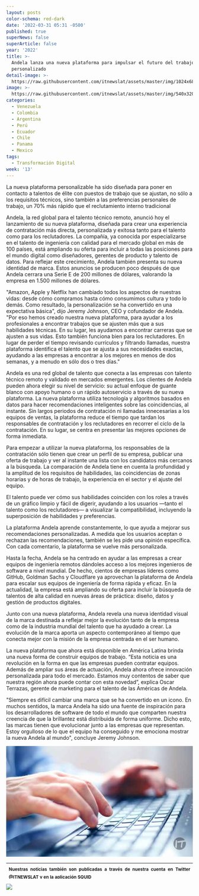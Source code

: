 ```yaml
---
layout: posts
color-schema: red-dark
date: '2022-03-31 05:31 -0500'
published: true
superNews: false
superArticle: false
year: '2022'
title: >-
  Andela lanza una nueva plataforma para impulsar el futuro del trabajo
  personalizado
detail-image: >-
  https://raw.githubusercontent.com/itnewslat/assets/master/img/1024x680/Trabajo-Teclado-g.jpg
image: >-
  https://raw.githubusercontent.com/itnewslat/assets/master/img/540x320/Trabajo-Teclado-p.jpg
categories:
  - Venezuela
  - Colombia
  - Argentina
  - Perú
  - Ecuador
  - Chile
  - Panama
  - Mexico
tags:
  - Transformación Digital
week: '13'
---
```

La nueva plataforma personalizable ha sido diseñada para poner en contacto a talentos de élite con puestos de trabajo que se ajustan, no sólo a los requisitos técnicos, sino también a las preferencias personales de trabajo, un 70% más rápido que el reclutamiento interno tradicional
 
Andela, la red global para el talento técnico remoto, anunció hoy el lanzamiento de su nueva plataforma, diseñada para crear una experiencia de contratación más directa, personalizada y exitosa tanto para el talento como para los reclutadores. La compañía, ya conocida por especializarse en el talento de ingeniería con calidad para el mercado global en más de 100 países, está ampliando su oferta para incluir a todas las posiciones para el mundo digital como diseñadores, gerentes de producto y talento de datos. Para reflejar este crecimiento, Andela también presenta su nueva identidad de marca. Estos anuncios se producen poco después de que Andela cerrara una Serie E de 200 millones de dólares, valorando la empresa en 1.500 millones de dólares.
 
"Amazon, Apple y Netflix han cambiado todos los aspectos de nuestras vidas: desde cómo compramos hasta cómo consumimos cultura y todo lo demás. Como resultado, la personalización se ha convertido en una expectativa básica", dijo Jeremy Johnson, CEO y cofundador de Andela. "Por eso hemos creado nuestra nueva plataforma, para ayudar a los profesionales a encontrar trabajos que se ajusten más que a sus habilidades técnicas. En su lugar, les ayudamos a encontrar carreras que se ajusten a sus vidas. Esto también funciona bien para los reclutadores. En lugar de perder el tiempo revisando currículos y filtrando llamadas, nuestra plataforma identifica el talento que se ajusta a sus necesidades exactas, ayudando a las empresas a encontrar a los mejores en menos de dos semanas, y a menudo en sólo dos o tres días."  
 
Andela es una red global de talento que conecta a las empresas con talento técnico remoto y validado en mercados emergentes. Los clientes de Andela pueden ahora elegir su nivel de servicio: su actual enfoque de guante blanco con apoyo humano o un rápido autoservicio a través de su nueva plataforma. La nueva plataforma utiliza tecnología y algoritmos basados en datos para hacer recomendaciones inteligentes sobre las coincidencias, al instante. Sin largos periodos de contratación ni llamadas innecesarias a los equipos de ventas, la plataforma reduce el tiempo que tardan los responsables de contratación y los reclutadores en recorrer el ciclo de la contratación. En su lugar, se centra en presentar las mejores opciones de forma inmediata.
 
Para empezar a utilizar la nueva plataforma, los responsables de la contratación sólo tienen que crear un perfil de su empresa, publicar una oferta de trabajo y ver al instante una lista con los candidatos más cercanos a la búsqueda. La comparación de Andela tiene en cuenta la profundidad y la amplitud de los requisitos de habilidades, las coincidencias de zonas horarias y de horas de trabajo, la experiencia en el sector y el ajuste del equipo.
 
El talento puede ver cómo sus habilidades coinciden con los roles a través de un gráfico limpio y fácil de digerir, ayudando a los usuarios —tanto el talento como los reclutadores— a visualizar la compatibilidad, incluyendo la superposición de habilidades y preferencias.
 
La plataforma Andela aprende constantemente, lo que ayuda a mejorar sus recomendaciones personalizadas. A medida que los usuarios aceptan o rechazan las recomendaciones, también se les pide una opinión específica. Con cada comentario, la plataforma se vuelve más personalizada.
 
Hasta la fecha, Andela se ha centrado en ayudar a las empresas a crear equipos de ingeniería remotos dándoles acceso a los mejores ingenieros de software a nivel mundial. De hecho, cientos de empresas líderes como GitHub, Goldman Sachs y Cloudflare ya aprovechan la plataforma de Andela para escalar sus equipos de ingeniería de forma rápida y eficaz. En la actualidad, la empresa está ampliando su oferta para incluir la búsqueda de talentos de alta calidad en nuevas áreas de práctica: diseño, datos y gestión de productos digitales.
 
Junto con una nueva plataforma, Andela revela una nueva identidad visual de la marca destinada a reflejar mejor la evolución tanto de la empresa como de la industria mundial del talento que ha ayudado a crear. La evolución de la marca aporta un aspecto contemporáneo al tiempo que conecta mejor con la misión de la empresa centrada en el ser humano.
 
La nueva plataforma que ahora está disponible en América Latina brinda una nueva forma de construir equipos de trabajo. “Esta noticia es una revolución en la forma en que las empresas pueden contratar equipos. Además de ampliar sus áreas de actuación, Andela ahora ofrece innovación personalizada para todo el mercado. Estamos muy contentos de saber que nuestra región ahora puede contar con esta novedad”, explica Oscar Terrazas, gerente de marketing para el talento de las Américas de Andela.
 
"Siempre es difícil cambiar una marca que se ha convertido en un icono. En muchos sentidos, la marca Andela ha sido una fuente de inspiración para los desarrolladores de software de todo el mundo que comparten nuestra creencia de que la brillantez está distribuida de forma uniforme. Dicho esto, las marcas tienen que evolucionar junto a las empresas que representan. Estoy orgulloso de lo que el equipo ha conseguido y me emociona mostrar la nueva Andela al mundo", concluye Jeremy Johnson.

![](https://raw.githubusercontent.com/itnewslat/assets/master/img/540x320/Trabajo-Teclado-p.jpg)

<table style="height: 42px;" width="569">
<tbody>
<tr>
<td style="text-align: justify;"><sub><strong>Nuestras noticias también son publicadas a través de nuestra cuenta en Twitter <a href="https://twitter.com/itnewslat?lang=es">@ITNEWSLAT</a> y en la aplicación <a href="https://squidapp.co/en/">SQUID</a></strong></sub></td>
</tr>
</tbody>
</table>

<img src="https://tracker.metricool.com/c3po.jpg?hash=56f88a41e39ab42c063cc51676587a04"/>